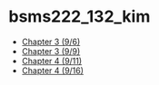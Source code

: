 
# bsms222_132_kim

* [Chapter 3 (9/6)](rbasic_20190906_132_kim.nb.html)
* [Chapter 3 (9/9)](rbasic_20190909_132_kim.nb.html)
* [Chapter 4 (9/11)](programmingbasics_20190911_132_kim.nb.html)
* [Chapter 4 (9/16)](programmingbasics_20190916_132_kim.nb.html)

